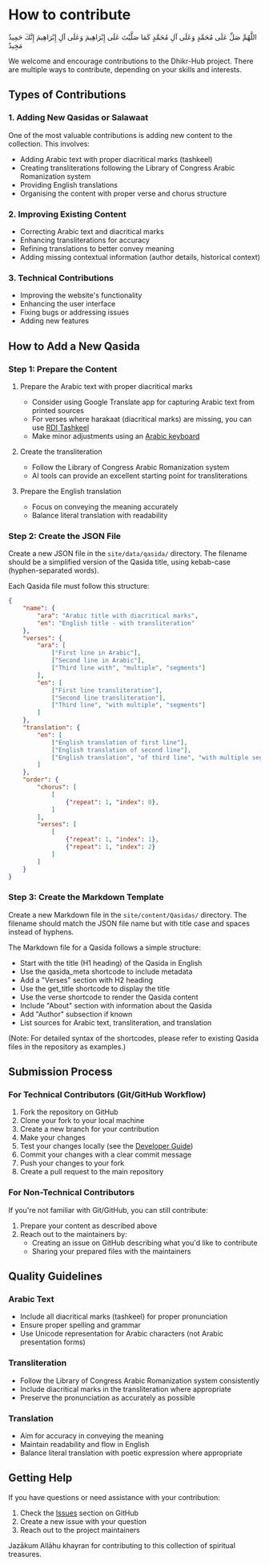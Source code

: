 # How to contribute

اللَّهُمَّ صَلِّ عَلَى مُحَمَّدٍ وَعَلَى آلِ مُحَمَّدٍ كَمَا صَلَّيْتَ عَلَى إِبْرَاهِيمَ وَعَلَى آلِ إِبْرَاهِيمَ إِنَّكَ حَمِيدٌ مَجِيدٌ

We welcome and encourage contributions to the Dhikr-Hub project. There are multiple ways to contribute, depending on your skills and interests.

## Types of Contributions

### 1. Adding New Qasidas or Salawaat

One of the most valuable contributions is adding new content to the collection. This involves:

- Adding Arabic text with proper diacritical marks (tashkeel)
- Creating transliterations following the Library of Congress Arabic Romanization system
- Providing English translations
- Organising the content with proper verse and chorus structure

### 2. Improving Existing Content

- Correcting Arabic text and diacritical marks
- Enhancing transliterations for accuracy
- Refining translations to better convey meaning
- Adding missing contextual information (author details, historical context)

### 3. Technical Contributions

- Improving the website's functionality
- Enhancing the user interface
- Fixing bugs or addressing issues
- Adding new features

## How to Add a New Qasida

### Step 1: Prepare the Content

1. Prepare the Arabic text with proper diacritical marks
   - Consider using Google Translate app for capturing Arabic text from printed sources
   - For verses where harakaat (diacritical marks) are missing, you can use [RDI Tashkeel](https://rdi-tashkeel.com/en/home)
   - Make minor adjustments using an [Arabic keyboard](https://www.lexilogos.com/keyboard/arabic.htm)

2. Create the transliteration
   - Follow the Library of Congress Arabic Romanization system
   - AI tools can provide an excellent starting point for transliterations

3. Prepare the English translation
   - Focus on conveying the meaning accurately
   - Balance literal translation with readability

### Step 2: Create the JSON File

Create a new JSON file in the `site/data/qasida/` directory. The filename should be a simplified version of the Qasida title, using kebab-case (hyphen-separated words).

Each Qasida file must follow this structure:

```json
{
    "name": {
        "ara": "Arabic title with diacritical marks",
        "en": "English title - with transliteration"
    },
    "verses": {
        "ara": [
            ["First line in Arabic"],
            ["Second line in Arabic"],
            ["Third line with", "multiple", "segments"]
        ],
        "en": [
            ["First line transliteration"],
            ["Second line transliteration"],
            ["Third line", "with multiple", "segments"]
        ]
    },
    "translation": {
        "en": [
            ["English translation of first line"],
            ["English translation of second line"],
            ["English translation", "of third line", "with multiple segments"]
        ]
    },
    "order": {
        "chorus": [
            [
                {"repeat": 1, "index": 0},
            ]
        ],
        "verses": [
            [
                {"repeat": 1, "index": 1},
                {"repeat": 1, "index": 2}
            ]
        ]
    }
}
```

### Step 3: Create the Markdown Template

Create a new Markdown file in the `site/content/Qasidas/` directory. The filename should match the JSON file name but with title case and spaces instead of hyphens.

The Markdown file for a Qasida follows a simple structure:

- Start with the title (H1 heading) of the Qasida in English
- Use the qasida_meta shortcode to include metadata
- Add a "Verses" section with H2 heading
- Use the get_title shortcode to display the title
- Use the verse shortcode to render the Qasida content
- Include "About" section with information about the Qasida
- Add "Author" subsection if known
- List sources for Arabic text, transliteration, and translation

(Note: For detailed syntax of the shortcodes, please refer to existing Qasida files in the repository as examples.)

## Submission Process

### For Technical Contributors (Git/GitHub Workflow)

1. Fork the repository on GitHub
2. Clone your fork to your local machine
3. Create a new branch for your contribution
4. Make your changes
5. Test your changes locally (see the [Developer Guide](/Contributing/developer/))
6. Commit your changes with a clear commit message
7. Push your changes to your fork
8. Create a pull request to the main repository

### For Non-Technical Contributors

If you're not familiar with Git/GitHub, you can still contribute:

1. Prepare your content as described above
2. Reach out to the maintainers by:
   - Creating an issue on GitHub describing what you'd like to contribute
   - Sharing your prepared files with the maintainers

## Quality Guidelines

### Arabic Text

- Include all diacritical marks (tashkeel) for proper pronunciation
- Ensure proper spelling and grammar
- Use Unicode representation for Arabic characters (not Arabic presentation forms)

### Transliteration

- Follow the Library of Congress Arabic Romanization system consistently
- Include diacritical marks in the transliteration where appropriate
- Preserve the pronunciation as accurately as possible

### Translation

- Aim for accuracy in conveying the meaning
- Maintain readability and flow in English
- Balance literal translation with poetic expression where appropriate

## Getting Help

If you have questions or need assistance with your contribution:

1. Check the [Issues](https://github.com/adehad/dhikr-hub/issues) section on GitHub
2. Create a new issue with your question
3. Reach out to the project maintainers

Jazākum Allāhu khayran for contributing to this collection of spiritual treasures.

